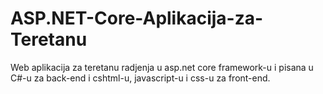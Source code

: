 # ASP.NET-Core-Aplikacija-za-Teretanu
Web aplikacija za teretanu radjenja u asp.net core framework-u i pisana u C#-u za back-end i cshtml-u, javascript-u i css-u za front-end.
